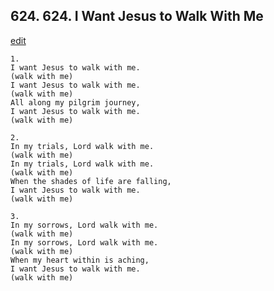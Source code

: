 
## 624.  624. I Want Jesus to Walk With Me
[edit](https://docs.google.com/document/d/1%2Da6uYtqwrJrIQi35rDoPyYTPTVflIqPF/edit?mode=html)






    1.
    I want Jesus to walk with me.
    (walk with me)
    I want Jesus to walk with me.
    (walk with me)
    All along my pilgrim journey,
    I want Jesus to walk with me.
    (walk with me)

    2.
    In my trials, Lord walk with me.
    (walk with me)
    In my trials, Lord walk with me.
    (walk with me)
    When the shades of life are falling,
    I want Jesus to walk with me.
    (walk with me)

    3.
    In my sorrows, Lord walk with me.
    (walk with me)
    In my sorrows, Lord walk with me.
    (walk with me)
    When my heart within is aching,
    I want Jesus to walk with me.
    (walk with me)
